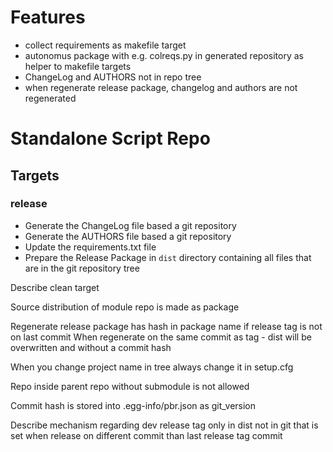# Features
- collect requirements as makefile target
- autonomus package with e.g. colreqs.py in generated repository as helper to makefile targets
- ChangeLog and AUTHORS not in repo tree
- when regenerate release package, changelog and authors are not regenerated

# Standalone Script Repo
## Targets
### release
* Generate the ChangeLog file based a git repository
* Generate the AUTHORS file based a git repository
* Update the requirements.txt file
* Prepare the Release Package in `dist` directory containing all files that are in the git repository tree

Describe clean target

Source distribution of module repo is made as package

Regenerate release package has hash in package name if release tag is not on last commit
When regenerate on the same commit as tag - dist will be overwritten and without a commit hash
 
When you change project name in tree always change it in setup.cfg
 
Repo inside parent repo without submodule is not allowed

Commit hash is stored into .egg-info/pbr.json as git_version

Describe mechanism regarding dev release tag only in dist not in git that is set when release on different commit than last release tag commit
